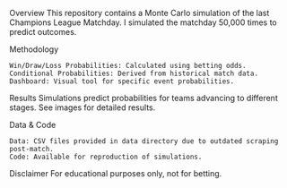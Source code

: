 Overview
This repository contains a Monte Carlo simulation of the last Champions League Matchday. I simulated the matchday 50,000 times to predict outcomes.

Methodology

    Win/Draw/Loss Probabilities: Calculated using betting odds.
    Conditional Probabilities: Derived from historical match data.
    Dashboard: Visual tool for specific event probabilities.


Results
Simulations predict probabilities for teams advancing to different stages. See images for detailed results.

Data & Code

    Data: CSV files provided in data directory due to outdated scraping post-match.
    Code: Available for reproduction of simulations.


Disclaimer
For educational purposes only, not for betting.

